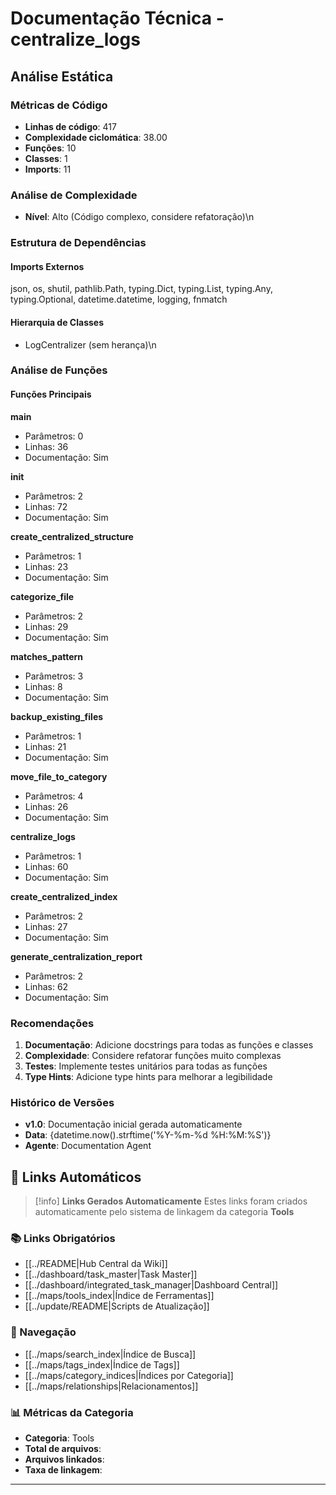 # Documentação Técnica - centralize_logs

## Análise Estática

### Métricas de Código
- **Linhas de código**: 417
- **Complexidade ciclomática**: 38.00
- **Funções**: 10
- **Classes**: 1
- **Imports**: 11

### Análise de Complexidade
- **Nível**: Alto (Código complexo, considere refatoração)\n
### Estrutura de Dependências

#### Imports Externos
json, os, shutil, pathlib.Path, typing.Dict, typing.List, typing.Any, typing.Optional, datetime.datetime, logging, fnmatch

#### Hierarquia de Classes
- LogCentralizer (sem herança)\n
### Análise de Funções

#### Funções Principais
**main**
- Parâmetros: 0
- Linhas: 36
- Documentação: Sim

**__init__**
- Parâmetros: 2
- Linhas: 72
- Documentação: Sim

**create_centralized_structure**
- Parâmetros: 1
- Linhas: 23
- Documentação: Sim

**categorize_file**
- Parâmetros: 2
- Linhas: 29
- Documentação: Sim

**matches_pattern**
- Parâmetros: 3
- Linhas: 8
- Documentação: Sim

**backup_existing_files**
- Parâmetros: 1
- Linhas: 21
- Documentação: Sim

**move_file_to_category**
- Parâmetros: 4
- Linhas: 26
- Documentação: Sim

**centralize_logs**
- Parâmetros: 1
- Linhas: 60
- Documentação: Sim

**create_centralized_index**
- Parâmetros: 2
- Linhas: 27
- Documentação: Sim

**generate_centralization_report**
- Parâmetros: 2
- Linhas: 62
- Documentação: Sim

### Recomendações

1. **Documentação**: Adicione docstrings para todas as funções e classes
2. **Complexidade**: Considere refatorar funções muito complexas
3. **Testes**: Implemente testes unitários para todas as funções
4. **Type Hints**: Adicione type hints para melhorar a legibilidade

### Histórico de Versões

- **v1.0**: Documentação inicial gerada automaticamente
- **Data**: {datetime.now().strftime('%Y-%m-%d %H:%M:%S')}
- **Agente**: Documentation Agent


## 🔗 **Links Automáticos**

> [!info] **Links Gerados Automaticamente**
> Estes links foram criados automaticamente pelo sistema de linkagem da categoria **Tools**

### **📚 Links Obrigatórios**
- [[../README|Hub Central da Wiki]]
- [[../dashboard/task_master|Task Master]]
- [[../dashboard/integrated_task_manager|Dashboard Central]]
- [[../maps/tools_index|Índice de Ferramentas]]
- [[../update/README|Scripts de Atualização]]

### **🧭 Navegação**
- [[../maps/search_index|Índice de Busca]]
- [[../maps/tags_index|Índice de Tags]]
- [[../maps/category_indices|Índices por Categoria]]
- [[../maps/relationships|Relacionamentos]]

### **📊 Métricas da Categoria**
- **Categoria**: Tools
- **Total de arquivos**: <!-- Contador automático -->
- **Arquivos linkados**: <!-- Contador automático -->
- **Taxa de linkagem**: <!-- Percentual automático -->

---

